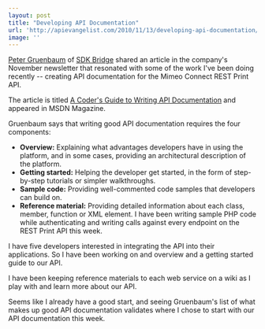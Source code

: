 ```yaml
---
layout: post
title: "Developing API Documentation"
url: 'http://apievangelist.com/2010/11/13/developing-api-documentation/'
image: ''
---
```


[Peter Gruenbaum][1] of [SDK Bridge][2] shared an article in the company's November newsletter that resonated with some of the work I've been doing recently -- creating API documentation for the Mimeo Connect REST Print API.

The article is titled [A Coder's Guide to Writing API Documentation][3] and appeared in MSDN Magazine.

Gruenbaum says that writing good API documentation requires the four components:

  * **Overview:** Explaining what advantages developers have in using the platform, and in some cases, providing an architectural description of the platform.
  * **Getting started:** Helping the developer get started, in the form of step-by-step tutorials or simpler walkthroughs.
  * **Sample code:** Providing well-commented code samples that developers can build on.
  * **Reference material:** Providing detailed information about each class, member, function or XML element.
I have been writing sample PHP code while authenticating and writing calls against every endpoint on the REST Print API this week.

I have five developers interested in integrating the API into their applications. So I have been working on and overview and a getting started guide to our API.

I have been keeping reference materials to each web service on a wiki as I play with and learn more about our API.

Seems like I already have a good start, and seeing Gruenbaum's list of what makes up good API documentation validates where I chose to start with our API documentation this week.

   [1]: http://www.linkedin.com/pub/peter-gruenbaum/0/41b/695
   [2]: http://www.sdkbridge.com/
   [3]: http://msdn.microsoft.com/en-us/magazine/gg309172.aspx
